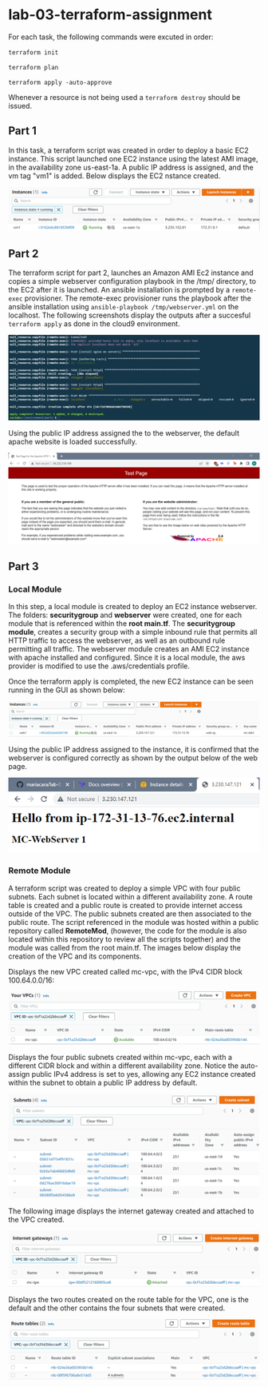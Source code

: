 # lab-03-terraform-assignment

For each task, the following commands were excuted in order:
```
terraform init
```
```
terraform plan
```
```
terraform apply -auto-approve
```

Whenever a resource is not being used a `terraform destroy` should be issued.

## Part 1

In this task, a terraform script was created in order to deploy a basic EC2 instance. This script launched one EC2 instance using the latest AMI image, in the availability zone us-east-1a. A public IP address is assigned, and the vm tag "vm1" is added. Below displays the EC2 nstance created. 

![alt text](Images/part1-ec2.PNG)

## Part 2
The terraform script for part 2, launches an Amazon AMI Ec2 instance and copies a simple webserver configuration playbook in the /tmp/ directory, to the EC2 after it is launched. An ansible installation is prompted by a `remote-exec` provisioner. The remote-exec provisioner runs the playbook after the ansible installation using `ansible-playbook /tmp/webserver.yml` on the localhost. The following screenshots display the outputs after a succesful `terraform apply` as done in the cloud9 environment. 

![alt text](Images/part2-tfapply.png)


Using the public IP address assigned the to the webserver, the default apache website is loaded successfully. 

![alt text](Images/testing-web-p2.png)

## Part 3
### Local Module
In this step, a local module is created to deploy an EC2 instance webserver. The folders: **securitygroup** and **webserver** were created, one for each module that is referenced within the **root main.tf**. The **securitygroup module**, creates a security group with a simple inbound rule that permits all HTTP traffic to access the webserver, as well as an outbound rule permitting all traffic. The webserver module creates an AMI EC2 instance with apache installed and configured. Since it is a local module, the aws provider is modified to use the .aws/credentials profile. 

Once the terraform apply is completed, the new EC2 instance can be seen running in the GUI as shown below:

![alt text](Images/webinstance.png)

Using the public IP address assigned to the instance, it is confirmed that the webserver is configured correctly as shown by the output below of the web page.

![alt text](Images/testing-web.png)

### Remote Module
A terraform script was created to deploy a simple VPC with four public subnets. Each subnet is located within a different availability zone. A route table is created and a public route is created to provide internet access outside of the VPC. The public subnets created are then associated to the public route. The script referenced in the module was hosted within a public repository called **RemoteMod**, (however, the code for the module is also located within this repository to review all the scripts together) and the module was called from the root main.tf. The images below display the creation of the VPC and its components.

Displays the new VPC created called mc-vpc, with the IPv4 CIDR block 100.64.0.0/16:

![alt text](Images/remotemod-vpc.png)

Displays the four public subnets created within mc-vpc, each with a different CIDR block and within a different availability zone. Notice the auto-assign public IPv4 address is set to yes, allowing any EC2 instance created within the subnet to obtain a public IP address by default.

![alt text](Images/remotemod-subnets.PNG)

The following image displays the internet gateway created and attached to the VPC created.  

![alt text](Images/remotemod-igw.PNG)

Displays the two routes created on the route table for the VPC, one is the default and the other contains the four subnets that were created.

![alt text](Images/remotemod-rt.png)
